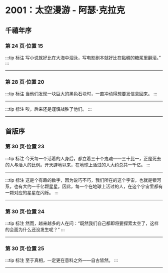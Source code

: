 # 2001：太空漫游 - 阿瑟·克拉克

## 千禧年序 

### 第 24 页·位置 15 

:::tip 标注
写小说就好比在大海中泅泳，写电影剧本就好比在黏稠的糖浆里翻滚。”
:::

---

### 第 28 页·位置 20 

:::tip 标注
当他们发现一块巨大的黑色石块时，一直冲动得想要发信息回来。
:::

---

:::tip 标注
唉，后来还是谨慎战胜了他们。
:::

---

## 首版序 

### 第 30 页·位置 23 

:::tip 标注
今天每一个活着的人身后，都立着三十个鬼魂——三十比一，正是死去的人与活人的比例。开天辟地以来，在地球上活过的人大约总共一千亿。
:::

---

:::tip 标注
这是个有趣的数字，因为说巧不巧，我们所在的这个宇宙，也就是银河系，也有大约一千亿颗星星。因此，每一个在地球上活过的人，在这个宇宙里都有一颗对应的星星在闪烁。
:::

---

### 第 30 页·位置 24 

:::tip 标注
然而，越来越多的人在问：“既然我们自己都即将要探索太空了，这样的会面为什么还没发生呢？”
:::

---

### 第 30 页·位置 25 

:::tip 标注
至于真相，一定更在意料之外——自古皆然。
:::

---

